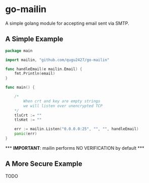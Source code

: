 # go-mailin
A simple golang module for accepting email sent via SMTP.

## A Simple Example
```go
package main

import mailin, "github.com/qugu2427/go-mailin"

func handleEmail(e mailin.Email) {
	fmt.Println(email)
}

func main() {

    /* 
        When crt and key are empty strings
        we will listen over unencrypted TCP
    */
    tlsCrt := ""
    tlsKet := ""

	err := mailin.Listen("0.0.0.0:25", "", "", handleEmail)
	panic(err)
}
```
\*\*\* **IMPORTANT**: mailin performs NO VERIFICATION by default \*\*\*

## A More Secure Example
TODO
